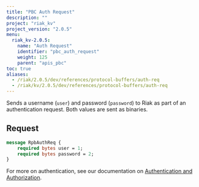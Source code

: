 ```yaml
---
title: "PBC Auth Request"
description: ""
project: "riak_kv"
project_version: "2.0.5"
menu:
  riak_kv-2.0.5:
    name: "Auth Request"
    identifier: "pbc_auth_request"
    weight: 125
    parent: "apis_pbc"
toc: true
aliases:
  - /riak/2.0.5/dev/references/protocol-buffers/auth-req
  - /riak/kv/2.0.5/dev/references/protocol-buffers/auth-req
---
```


Sends a username (`user`) and password (`password`) to Riak as part of
an authentication request. Both values are sent as binaries.

## Request

```protobuf
message RpbAuthReq {
    required bytes user = 1;
    required bytes password = 2;
}
```

For more on authentication, see our documentation on [Authentication and Authorization](/riak/kv/2.0.5/using/security/basics).
